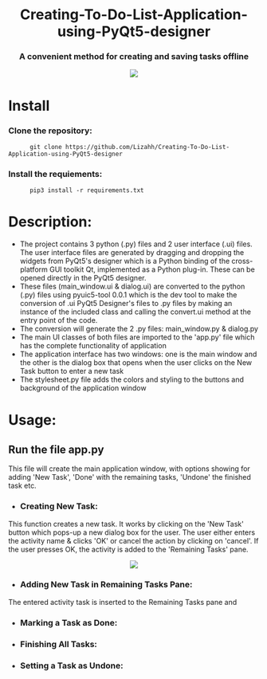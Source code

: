 <h1 align="center">  Creating-To-Do-List-Application-using-PyQt5-designer </h1>

<h3 align="center"> A convenient method for creating and saving tasks offline  </h2>
  
<p align="center" width="80%">
    <img src="https://user-images.githubusercontent.com/44564025/174485268-b9e4eed4-a0b8-4100-b8ef-910d844dab00.png">
</p>
  

# Install

### Clone the repository:

          git clone https://github.com/Lizahh/Creating-To-Do-List-Application-using-PyQt5-designer

### Install the requiements:
  
          pip3 install -r requirements.txt

# Description:
  
  * The project contains 3 python (.py) files and 2 user interface (.ui) files. The user interface files are generated by dragging and dropping the widgets from PyQt5's designer which is a Python binding of the cross-platform GUI toolkit Qt, implemented as a Python plug-in. 
  These can be opened directly in the PyQt5 designer. 
  * These files (main_window.ui & dialog.ui) are converted to the python (.py) files using pyuic5-tool 0.0.1 which is the dev tool to make the conversion of .ui PyQt5 Designer's files to .py files by making an instance of the included class and calling the convert.ui method at the entry point of the code.
  * The conversion will generate the 2 .py files: main_window.py & dialog.py
  * The main UI classes of both files are imported to the 'app.py' file which has the complete functionality of application
  * The application interface has two windows: one is the main window and the other is the dialog box that opens when the user clicks on the New Task button to enter a new task
  * The stylesheet.py file adds the colors and styling to the buttons and background of the application window   

# Usage:

## Run the file app.py

  This file will create the main application window, with options showing for adding 'New Task', 'Done' with the remaining tasks, 'Undone' the finished task etc. 
  
  * ### Creating New Task:
  This function creates a new task. It works by clicking on the 'New Task' button which pops-up a new dialog box for the user. The user either enters the activity name & clicks 'OK' or cancel the action by clicking on 'cancel'. If the user presses OK, the activity is added to the 'Remaining Tasks' pane. 
  <p align="center" width="80%">
    <img src="https://user-images.githubusercontent.com/44564025/174485580-45d87fa6-1059-43df-beae-7303d5077738.png">
</p>
  
  * ### Adding New Task in Remaining Tasks Pane:
  The entered activity task is inserted to the Remaining Tasks pane and  
  * ### Marking a Task as Done:
  * ### Finishing All Tasks:
  * ### Setting a Task as Undone:
 
  


  




